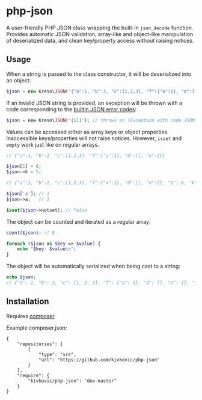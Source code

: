 # php-json

A user-friendly PHP JSON class wrapping the built-in `json_decode` function. Provides automatic JSON validation, array-like and object-like manipulation of deserialized data, and clean key/property access without raising notices.

## Usage

When a string is passed to the class constructor, it will be deserialized into an object:

```php
$json = new Kreso\JSON('{"a":1, "b":2, "c":[1,2,3], "f":{"a":1}, "d":[], "e":{}}');
```

If an invalid JSON string is provided, an exception will be thrown with a code corresponding to the [builtin JSON error codes](https://secure.php.net/manual/en/function.json-last-error.php):

```php
$json = new Kreso\JSON('{111'); // throws an \Exception with code JSON_ERROR_SYNTAX
```

Values can be accessed either as array keys or object properties. Inaccessible keys/properties will not raise notices. However, `isset` and `empty` work just like on regular arrays.

```php
// {"a":1, "b":2, "c":[1,2,3], "f":{"a":1}, "d":[], "e":{}}

$json[1] = 6;
$json->k = 5;

// {"a":1, "b":2, "c":[1,2,3], "f":{"a":1}, "d":[], "e":{}, "1": 6, "k": 5}

$json['a']; // 1
$json->a;   // 1

isset($json->notset); // false

```

The object can be counted and iterated as a regular array:

```php
count($json); // 8

foreach ($json as $key => $value) {
    echo "$key: $value\n";
}

```

The object will be automatically serialized when being cast to a string:

```php
echo $json;
// {"a": 1, "b": 2, "c": [1, 2, 3], "f": {"a": 1}, "d": [], "e": {}, "1": 6, "k": 5}
```

## Installation

Requires [composer](https://github.com/composer/composer)

Example composer.json:

```
{
    "repositories": [
        {
            "type": "vcs",
            "url": "https://github.com/kivkovic/php-json"
        }
    ],
    "require": {
        "kivkovic/php-json": "dev-master"
    }
}
```
